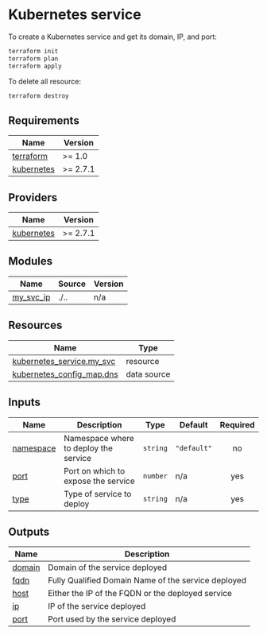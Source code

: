 # Kubernetes service

To create a Kubernetes service and get its domain, IP, and port:

```bash
terraform init
terraform plan
terraform apply
```

To delete all resource:

```bash
terraform destroy
```

<!-- BEGIN_TF_DOCS -->
## Requirements

| Name | Version |
|------|---------|
| <a name="requirement_terraform"></a> [terraform](#requirement\_terraform) | >= 1.0 |
| <a name="requirement_kubernetes"></a> [kubernetes](#requirement\_kubernetes) | >= 2.7.1 |

## Providers

| Name | Version |
|------|---------|
| <a name="provider_kubernetes"></a> [kubernetes](#provider\_kubernetes) | >= 2.7.1 |

## Modules

| Name | Source | Version |
|------|--------|---------|
| <a name="module_my_svc_ip"></a> [my\_svc\_ip](#module\_my\_svc\_ip) | ./.. | n/a |

## Resources

| Name | Type |
|------|------|
| [kubernetes_service.my_svc](https://registry.terraform.io/providers/hashicorp/kubernetes/latest/docs/resources/service) | resource |
| [kubernetes_config_map.dns](https://registry.terraform.io/providers/hashicorp/kubernetes/latest/docs/data-sources/config_map) | data source |

## Inputs

| Name | Description | Type | Default | Required |
|------|-------------|------|---------|:--------:|
| <a name="input_namespace"></a> [namespace](#input\_namespace) | Namespace where to deploy the service | `string` | `"default"` | no |
| <a name="input_port"></a> [port](#input\_port) | Port on which to expose the service | `number` | n/a | yes |
| <a name="input_type"></a> [type](#input\_type) | Type of service to deploy | `string` | n/a | yes |

## Outputs

| Name | Description |
|------|-------------|
| <a name="output_domain"></a> [domain](#output\_domain) | Domain of the service deployed |
| <a name="output_fqdn"></a> [fqdn](#output\_fqdn) | Fully Qualified Domain Name of the service deployed |
| <a name="output_host"></a> [host](#output\_host) | Either the IP of the FQDN or the deployed service |
| <a name="output_ip"></a> [ip](#output\_ip) | IP of the service deployed |
| <a name="output_port"></a> [port](#output\_port) | Port used by the service deployed |
<!-- END_TF_DOCS -->